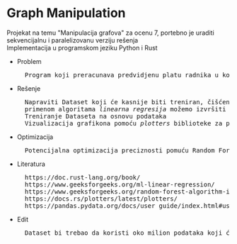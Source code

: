 # Graph Manipulation
Projekat na temu "Manipulacija grafova" za ocenu 7, portebno je uraditi sekvencijalnu i paralelizovanu verziju rešenja
<br>
Implementacija u programskom jeziku Python i Rust

- Problem
  <pre>
    Program koji preracunava predvidjenu platu radnika u kompaniji na osnovu godina iskustva
  </pre>
- Rešenje
  <pre>
    Napraviti Dataset koji će kasnije biti treniran, čišćenje i pronalaženje svih potrebnih podataka unutar Dataseta,
    primenom algoritama <i>linearna regresija</i> možemo izvršiti predikciju
    Treniranje Dataseta na osnovu podataka
    Vizualizacija grafikona pomoću <i>plotters</i> biblioteke za programski jezik Rust i biblioteka <i>numpy, pandas</i> za Python
  </pre>
- Optimizacija
  <pre>
    Potencijalna optimizacija preciznosti pomuću Random Forest algoritma
  </pre>
- Literatura
  <pre>
    https://doc.rust-lang.org/book/
    https://www.geeksforgeeks.org/ml-linear-regression/
    https://www.geeksforgeeks.org/random-forest-algorithm-in-machine-learning/
    https://docs.rs/plotters/latest/plotters/
    https://pandas.pydata.org/docs/user_guide/index.html#user-guide
  </pre>
- Edit
  <pre>
    Dataset bi trebao da koristi oko milion podataka koji će se učitavati paralelno i predstaviti naknadno na grafiku
  </pre>
  
</pre>
